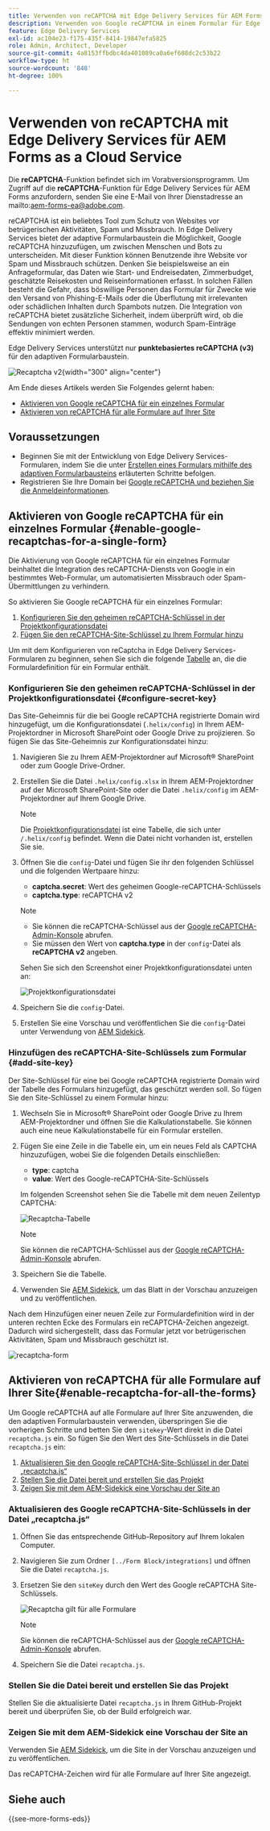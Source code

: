 ```yaml
---
title: Verwenden von reCAPTCHA mit Edge Delivery Services für AEM Forms as a Cloud Service
description: Verwenden von Google reCAPTCHA in einem Formular für Edge Delivery Services für AEM Forms
feature: Edge Delivery Services
exl-id: ac104e23-f175-435f-8414-19847efa5825
role: Admin, Architect, Developer
source-git-commit: 4a8153ffbdbc4da401089ca0a6ef608dc2c53b22
workflow-type: ht
source-wordcount: '848'
ht-degree: 100%

---
```



# Verwenden von reCAPTCHA mit Edge Delivery Services für AEM Forms as a Cloud Service

<span>Die **reCAPTCHA**-Funktion befindet sich im Vorabversionsprogramm. Um Zugriff auf die **reCAPTCHA**-Funktion für Edge Delivery Services für AEM Forms anzufordern, senden Sie eine E-Mail von Ihrer Dienstadresse an mailto:aem-forms-ea@adobe.com.</span>

reCAPTCHA ist ein beliebtes Tool zum Schutz von Websites vor betrügerischen Aktivitäten, Spam und Missbrauch. In Edge Delivery Services bietet der adaptive Formularbaustein die Möglichkeit, Google reCAPTCHA hinzuzufügen, um zwischen Menschen und Bots zu unterscheiden. Mit dieser Funktion können Benutzende ihre Website vor Spam und Missbrauch schützen.
Denken Sie beispielsweise an ein Anfrageformular, das Daten wie Start- und Endreisedaten, Zimmerbudget, geschätzte Reisekosten und Reiseinformationen erfasst. In solchen Fällen besteht die Gefahr, dass böswillige Personen das Formular für Zwecke wie den Versand von Phishing-E-Mails oder die Überflutung mit irrelevanten oder schädlichen Inhalten durch Spambots nutzen. Die Integration von reCAPTCHA bietet zusätzliche Sicherheit, indem überprüft wird, ob die Sendungen von echten Personen stammen, wodurch Spam-Einträge effektiv minimiert werden.

<!-- ![Recaptcha Image](/help/edge/docs/forms/assets/recaptcha-image.png){width="300" align="center"} -->

Edge Delivery Services unterstützt nur **punktebasiertes reCAPTCHA (v3)** für den adaptiven Formularbaustein.

![Recaptcha v2](/help/forms/assets/recaptcha-v2-invisible.png){width="300" align="center"}


Am Ende dieses Artikels werden Sie Folgendes gelernt haben:
* [Aktivieren von Google reCAPTCHA für ein einzelnes Formular](#enable-google-recaptchas-for-a-single-form)
* [Aktivieren von reCAPTCHA für alle Formulare auf Ihrer Site](#enable-recaptcha-for-all-the-forms)

## Voraussetzungen

* Beginnen Sie mit der Entwicklung von Edge Delivery Services-Formularen, indem Sie die unter [Erstellen eines Formulars mithilfe des adaptiven Formularbausteins](/help/edge/docs/forms/create-forms.md) erläuterten Schritte befolgen.
* Registrieren Sie Ihre Domain bei [Google reCAPTCHA und beziehen Sie die Anmeldeinformationen](https://www.google.com/recaptcha/admin/create).

## Aktivieren von Google reCAPTCHA für ein einzelnes Formular {#enable-google-recaptchas-for-a-single-form}

Die Aktivierung von Google reCAPTCHA für ein einzelnes Formular beinhaltet die Integration des reCAPTCHA-Diensts von Google in ein bestimmtes Web-Formular, um automatisierten Missbrauch oder Spam-Übermittlungen zu verhindern.

So aktivieren Sie Google reCAPTCHA für ein einzelnes Formular:
1. [Konfigurieren Sie den geheimen reCAPTCHA-Schlüssel in der Projektkonfigurationsdatei](#configure-secret-key)
1. [Fügen Sie den reCAPTCHA-Site-Schlüssel zu Ihrem Formular hinzu](#add-site-key)

Um mit dem Konfigurieren von reCaptcha in Edge Delivery Services-Formularen zu beginnen, sehen Sie sich die folgende [Tabelle](/help/edge/docs/forms/assets/recaptcha.xlsx) an, die die Formulardefinition für ein Formular enthält.

### Konfigurieren Sie den geheimen reCAPTCHA-Schlüssel in der Projektkonfigurationsdatei {#configure-secret-key}

Das Site-Geheimnis für die bei Google reCAPTCHA registrierte Domain wird hinzugefügt, um die Konfigurationsdatei (`.helix/config`) in Ihrem AEM-Projektordner in Microsoft SharePoint oder Google Drive zu projizieren. So fügen Sie das Site-Geheimnis zur Konfigurationsdatei hinzu:

1. Navigieren Sie zu Ihrem AEM-Projektordner auf Microsoft® SharePoint oder zum Google Drive-Ordner.
1. Erstellen Sie die Datei `.helix/config.xlsx` in Ihrem AEM-Projektordner auf der Microsoft SharePoint-Site oder die Datei `.helix/config` im AEM-Projektordner auf Ihrem Google Drive.

   >[!NOTE]
   >
   > Die [Projektkonfigurationsdatei](https://www.aem.live/docs/configuration) ist eine Tabelle, die sich unter `/.helix/config` befindet. Wenn die Datei nicht vorhanden ist, erstellen Sie sie.

1. Öffnen Sie die `config`-Datei und fügen Sie ihr den folgenden Schlüssel und die folgenden Wertpaare hinzu:

   * **captcha.secret**: Wert des geheimen Google-reCAPTCHA-Schlüssels
   * **captcha.type**: reCAPTCHA v2

   >[!NOTE]
   >
   >  * Sie können die reCAPTCHA-Schlüssel aus der [Google reCAPTCHA-Admin-Konsole](https://www.google.com/recaptcha/admin) abrufen.
   >  * Sie müssen den Wert von **captcha.type** in der `config`-Datei als **reCAPTCHA v2** angeben.

   Sehen Sie sich den Screenshot einer Projektkonfigurationsdatei unten an:

   ![Projektkonfigurationsdatei](/help/forms/assets/recaptcha-config-file.png)

1. Speichern Sie die `config`-Datei.

1. Erstellen Sie eine Vorschau und veröffentlichen Sie die `config`-Datei unter Verwendung von [AEM Sidekick](https://www.aem.live/developer/tutorial#preview-and-publish-your-content).

### Hinzufügen des reCAPTCHA-Site-Schlüssels zum Formular {#add-site-key}

Der Site-Schlüssel für eine bei Google reCAPTCHA registrierte Domain wird der Tabelle des Formulars hinzugefügt, das geschützt werden soll. So fügen Sie den Site-Schlüssel zu einem Formular hinzu:

1. Wechseln Sie in Microsoft® SharePoint oder Google Drive zu Ihrem AEM-Projektordner und öffnen Sie die Kalkulationstabelle. Sie können auch eine neue Kalkulationstabelle für ein Formular erstellen.
1. Fügen Sie eine Zeile in die Tabelle ein, um ein neues Feld als CAPTCHA hinzuzufügen, wobei Sie die folgenden Details einschließen:
   * **type**: captcha
   * **value**: Wert des Google-reCAPTCHA-Site-Schlüssels

   Im folgenden Screenshot sehen Sie die Tabelle mit dem neuen Zeilentyp CAPTCHA:

   ![Recaptcha-Tabelle](/help/edge/docs/forms/assets/recaptcha-spreadsheet.png)

   >[!NOTE]
   >
   >  Sie können die reCAPTCHA-Schlüssel aus der [Google reCAPTCHA-Admin-Konsole](https://www.google.com/recaptcha/admin) abrufen.

1. Speichern Sie die Tabelle.
1. Verwenden Sie [AEM Sidekick](https://www.aem.live/developer/tutorial#preview-and-publish-your-content), um das Blatt in der Vorschau anzuzeigen und zu veröffentlichen.

Nach dem Hinzufügen einer neuen Zeile zur Formulardefinition wird in der unteren rechten Ecke des Formulars ein reCAPTCHA-Zeichen angezeigt. Dadurch wird sichergestellt, dass das Formular jetzt vor betrügerischen Aktivitäten, Spam und Missbrauch geschützt ist.

![recaptcha-form](/help/edge/docs/forms/assets/recaptcha-form.png)

## Aktivieren von reCAPTCHA für alle Formulare auf Ihrer Site{#enable-recaptcha-for-all-the-forms}

Um Google reCAPTCHA auf alle Formulare auf Ihrer Site anzuwenden, die den adaptiven Formularbaustein verwenden, überspringen Sie die vorherigen Schritte und betten Sie den `sitekey`-Wert direkt in die Datei `recaptcha.js` ein. So fügen Sie den Wert des Site-Schlüssels in die Datei `recaptcha.js` ein:

1. [Aktualisieren Sie den Google reCAPTCHA-Site-Schlüssel in der Datei „recaptcha.js“](#1-update-google-recaptcha-site-key-in-recaptchajs-file)
1. [Stellen Sie die Datei bereit und erstellen Sie das Projekt](#2-deploy-the-file-and-build-the-project)
1. [Zeigen Sie mit dem AEM-Sidekick eine Vorschau der Site an](#3-preview-the-site-using-the-aem-sidekick)

### Aktualisieren des Google reCAPTCHA-Site-Schlüssels in der Datei „recaptcha.js“

1. Öffnen Sie das entsprechende GitHub-Repository auf Ihrem lokalen Computer.
1. Navigieren Sie zum Ordner `[../Form Block/integrations]` und öffnen Sie die Datei `recaptcha.js`.
1. Ersetzen Sie den `siteKey` durch den Wert des Google reCAPTCHA Site-Schlüssels.

   ![Recaptcha gilt für alle Formulare](/help/forms/assets/recaptcha-apply-to-all-forms.png)

   >[!NOTE]
   >
   >  Sie können die reCAPTCHA-Schlüssel aus der [Google reCAPTCHA-Admin-Konsole](https://www.google.com/recaptcha/admin) abrufen.

1. Speichern Sie die Datei `recaptcha.js`.

### Stellen Sie die Datei bereit und erstellen Sie das Projekt

Stellen Sie die aktualisierte Datei `recaptcha.js` in Ihrem GitHub-Projekt bereit und überprüfen Sie, ob der Build erfolgreich war.

### Zeigen Sie mit dem AEM-Sidekick eine Vorschau der Site an

Verwenden Sie [AEM Sidekick](https://www.aem.live/developer/tutorial#preview-and-publish-your-content), um die Site in der Vorschau anzuzeigen und zu veröffentlichen.

Das reCAPTCHA-Zeichen wird für alle Formulare auf Ihrer Site angezeigt.

## Siehe auch

{{see-more-forms-eds}}

